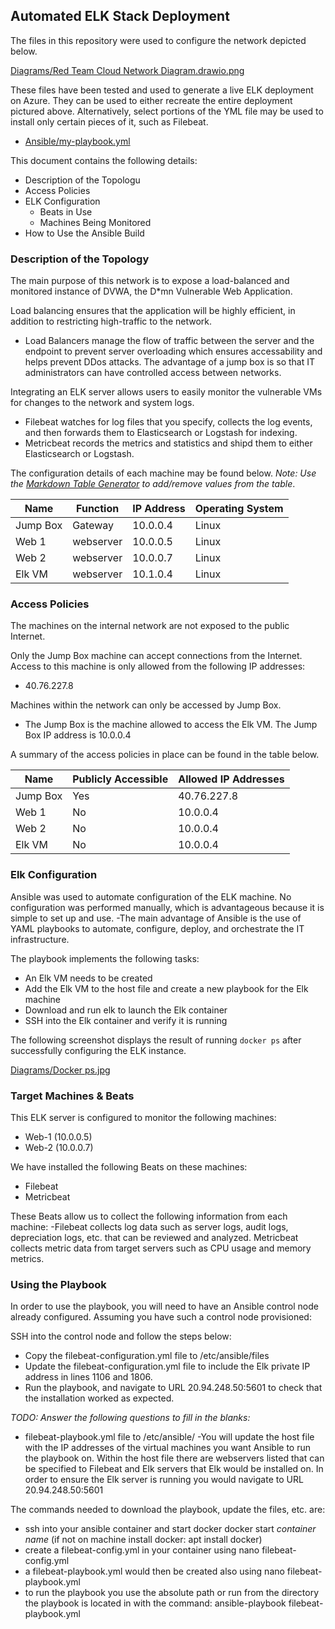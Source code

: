 ## Automated ELK Stack Deployment

The files in this repository were used to configure the network depicted below.

[Diagrams/Red Team Cloud Network Diagram.drawio.png](https://github.com/cristie1214/wustl_project_1/blob/994722b1424131d379db4c4cfa926772b2274582/Diagrams/Red%20Team%20Cloud%20Network%20Diagram.drawio.png)

These files have been tested and used to generate a live ELK deployment on Azure. They can be used to either recreate the entire deployment pictured above. Alternatively, select portions of the YML file may be used to install only certain pieces of it, such as Filebeat.

  - [Ansible/my-playbook.yml](https://github.com/cristie1214/wustl_project_1/blob/fa42475ec410b363ab5a1d16b96aaf476e0e69a6/Ansible/my-playbook.yml)

This document contains the following details:
- Description of the Topologu
- Access Policies
- ELK Configuration
  - Beats in Use
  - Machines Being Monitored
- How to Use the Ansible Build


### Description of the Topology

The main purpose of this network is to expose a load-balanced and monitored instance of DVWA, the D*mn Vulnerable Web Application.

Load balancing ensures that the application will be highly efficient, in addition to restricting high-traffic to the network.
- Load Balancers manage the flow of traffic between the server and the endpoint to prevent server overloading which ensures accessability and helps prevent DDos attacks.   The advantage of a jump box is so that IT administrators can have controlled access between networks.

Integrating an ELK server allows users to easily monitor the vulnerable VMs for changes to the network and system logs.
- Filebeat watches for log files that you specify, collects the log events, and then forwards them to Elasticsearch or Logstash for indexing.
- Metricbeat records the metrics and statistics and shipd them to either Elasticsearch or Logstash.

The configuration details of each machine may be found below.
_Note: Use the [Markdown Table Generator](http://www.tablesgenerator.com/markdown_tables) to add/remove values from the table_.

| Name     | Function | IP Address | Operating System |
|----------|----------|------------|------------------|
| Jump Box | Gateway  | 10.0.0.4   | Linux            |
| Web 1    | webserver| 10.0.0.5   | Linux            |
| Web 2    | webserver| 10.0.0.7   | Linux            |
| Elk VM   | webserver| 10.1.0.4   | Linux            |

### Access Policies

The machines on the internal network are not exposed to the public Internet. 

Only the Jump Box machine can accept connections from the Internet. Access to this machine is only allowed from the following IP addresses:
- 40.76.227.8

Machines within the network can only be accessed by Jump Box.
- The Jump Box is the machine allowed to access the Elk VM.  The Jump Box IP address is 10.0.0.4

A summary of the access policies in place can be found in the table below.

| Name     | Publicly Accessible | Allowed IP Addresses |
|----------|---------------------|----------------------|
| Jump Box | Yes                 | 40.76.227.8          |
| Web 1    | No                  | 10.0.0.4             |
| Web 2    | No                  | 10.0.0.4             |
| Elk VM   | No                  | 10.0.0.4             |

### Elk Configuration

Ansible was used to automate configuration of the ELK machine. No configuration was performed manually, which is advantageous because it is simple to set up and use. 
-The main advantage of Ansible is the use of YAML playbooks to automate, configure, deploy, and orchestrate the IT infrastructure.

The playbook implements the following tasks:

- An Elk VM needs to be created 
- Add the Elk VM to the host file and create a new playbook for the Elk machine
- Download and run elk to launch the Elk container
- SSH into the Elk container and verify it is running

The following screenshot displays the result of running `docker ps` after successfully configuring the ELK instance.

[Diagrams/Docker ps.jpg](https://github.com/cristie1214/wustl_project_1/blob/efe2668c09f823be080c23cd5f70df5a873fbac2/Diagrams/Docker%20ps.jpg)

### Target Machines & Beats
This ELK server is configured to monitor the following machines:
- Web-1 (10.0.0.5)
- Web-2 (10.0.0.7)

We have installed the following Beats on these machines:
- Filebeat
- Metricbeat

These Beats allow us to collect the following information from each machine:
-Filebeat collects log data such as server logs, audit logs, depreciation logs, etc. that can be reviewed and analyzed. Metricbeat collects metric data from target servers such as CPU usage and memory metrics.

### Using the Playbook
In order to use the playbook, you will need to have an Ansible control node already configured. Assuming you have such a control node provisioned: 

SSH into the control node and follow the steps below:
- Copy the filebeat-configuration.yml file to /etc/ansible/files
- Update the filebeat-configuration.yml file to include the Elk private IP address in lines 1106 and 1806.
- Run the playbook, and navigate to URL 20.94.248.50:5601 to check that the installation worked as expected.

_TODO: Answer the following questions to fill in the blanks:_
- filebeat-playbook.yml file to /etc/ansible/
-You will update the host file with the IP addresses of the virtual machines you want Ansible to run the playbook on.  Within the host file there are webservers listed that can be specified to Filebeat and Elk servers that Elk would be installed on. 
In order to ensure the Elk server is running you would navigate to URL 20.94.248.50:5601 

The commands needed to download the playbook, update the files, etc. are:
 - ssh into your ansible container and start docker docker start *container name* (if not on machine install docker: apt install docker)
 - create a filebeat-config.yml in your container using nano filebeat-config.yml 
 - a filebeat-playbook.yml would then be created also using nano filebeat-playbook.yml
 - to run the playbook you use the absolute path or run from the directory the playbook is located in with the command: ansible-playbook filebeat-playbook.yml
